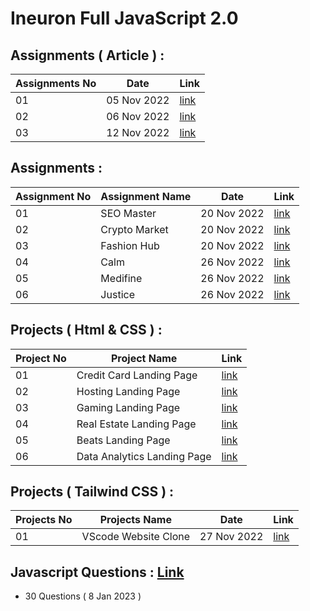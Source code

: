 # Ineuron Full JavaScript 2.0

## Assignments ( Article ) : 








|Assignments No|Date|Link|
|--------------|----|----|
|01|05 Nov 2022|[link](https://github.com/SM8UTI/Ineuron-Full-JavaScript-2.0/tree/master/Assignments/05-Nov-2022)|
|02|06 Nov 2022|[link](https://github.com/SM8UTI/Ineuron-Full-JavaScript-2.0/tree/master/Assignments/06-Nov-2022)|
|03|12 Nov 2022|[link](https://github.com/SM8UTI/Ineuron-Full-JavaScript-2.0/tree/master/Assignments/12-Nov-2022)|





## Assignments : 

|Assignment No|Assignment Name|Date|Link|
|-----------|-------------|----|----|
|01| SEO Master |20 Nov 2022|[link](https://github.com/SM8UTI/Ineuron-Full-JavaScript-2.0/tree/master/Projects/FSJS%202.0%20Project%2001)|
|02| Crypto Market |20 Nov 2022|[link](https://github.com/SM8UTI/Ineuron-Full-JavaScript-2.0/tree/master/Projects/FSJS%202.0%20Project%2002)|
|03| Fashion Hub |20 Nov 2022|[link](https://github.com/SM8UTI/Ineuron-Full-JavaScript-2.0/tree/master/Projects/FSJS%202.0%20Project%2003)|
|04| Calm |26 Nov 2022|[link](https://github.com/SM8UTI/Ineuron-Full-JavaScript-2.0/tree/master/Projects/FSJS%202.0%20Project%2004)|
|05| Medifine |26 Nov 2022|[link](https://github.com/SM8UTI/Ineuron-Full-JavaScript-2.0/tree/master/Projects/FSJS%202.0%20Project%2005)|
|06| Justice |26 Nov 2022|[link](https://github.com/SM8UTI/Ineuron-Full-JavaScript-2.0/tree/master/Projects/FSJS%202.0%20Project%2006)|

## Projects ( Html & CSS ) : 

|Project No|Project Name|Link|
|-----------|-------------|----|
|01| Credit Card Landing Page |[link](https://github.com/SM8UTI/Ineuron-Full-JavaScript-2.0/tree/master/HTML%20And%20CSS%20Projects/Project%201)|
|02| Hosting Landing Page |[link](https://github.com/SM8UTI/Ineuron-Full-JavaScript-2.0/tree/master/HTML%20And%20CSS%20Projects/Project%202)|
|03| Gaming Landing Page |[link](https://github.com/SM8UTI/Ineuron-Full-JavaScript-2.0/tree/master/HTML%20And%20CSS%20Projects/Project%203)|
|04| Real Estate Landing Page |[link](https://github.com/SM8UTI/Ineuron-Full-JavaScript-2.0/tree/master/HTML%20And%20CSS%20Projects/Project%204)|
|05| Beats Landing Page |[link](https://github.com/SM8UTI/Ineuron-Full-JavaScript-2.0/tree/master/HTML%20And%20CSS%20Projects/Project%205)|
|06| Data Analytics Landing Page |[link](https://github.com/SM8UTI/Ineuron-Full-JavaScript-2.0/tree/master/HTML%20And%20CSS%20Projects/Project%206)|



## Projects ( Tailwind CSS ) : 

|Projects No|Projects Name|Date|Link|
|--------------|-------------|----|----|
|01|VScode Website Clone|27 Nov 2022|[link](https://github.com/SM8UTI/Ineuron-Full-JavaScript-2.0/tree/master/Tailwind%20Projects/Vscode%20Clone)|

## Javascript Questions : [Link](https://github.com/SM8UTI/Ineuron-Full-JavaScript-2.0/tree/master/Javascript/Questions)

- 30 Questions ( 8 Jan 2023 ) 



